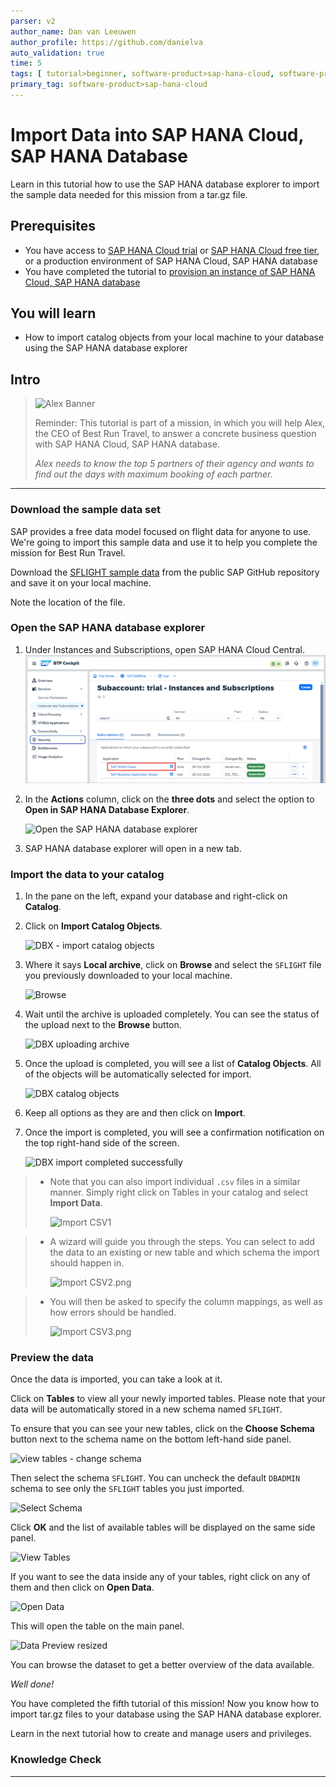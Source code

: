 ```yaml
---
parser: v2
author_name: Dan van Leeuwen
author_profile: https://github.com/danielva
auto_validation: true
time: 5
tags: [ tutorial>beginner, software-product>sap-hana-cloud, software-product-function>sap-hana-cloud\,-sap-hana-database]
primary_tag: software-product>sap-hana-cloud
---
```


# Import Data into SAP HANA Cloud, SAP HANA Database
<!-- description --> Learn in this tutorial how to use the SAP HANA database explorer to import the sample data needed for this mission from a tar.gz file.

## Prerequisites
- You have access to [SAP HANA Cloud trial](hana-cloud-mission-trial-2) or [SAP HANA Cloud free tier](hana-cloud-mission-trial-2-ft), or a production environment of SAP HANA Cloud, SAP HANA database
- You have completed the tutorial to [provision an instance of SAP HANA Cloud, SAP HANA database](hana-cloud-mission-trial-3)


## You will learn
- How to import catalog objects from your local machine to your database using the SAP HANA database explorer

## Intro
>
> ![Alex Banner](banner-alex.png)
>
> Reminder: This tutorial is part of a mission, in which you will help Alex, the CEO of Best Run Travel, to answer a concrete business question with SAP HANA Cloud, SAP HANA database.
>
> *Alex needs to know the top 5 partners of their agency and wants to find out the days with maximum booking of each partner.*

---

### Download the sample data set


SAP provides a free data model focused on flight data for anyone to use. We're going to import this sample data and use it to help you complete the mission for Best Run Travel.

Download the [SFLIGHT sample data](https://github.com/SAP/hana-xsa-opensap-hana7/raw/snippets_2.3.2/ex2/sflight_hana.tar.gz) from the public SAP GitHub repository and save it on your local machine.

Note the location of the file.


### Open the SAP HANA database explorer

1.	Under Instances and Subscriptions, open SAP HANA Cloud Central.
    ![HCC application](hcc-app.png)

2.	In the **Actions** column, click on the **three dots** and select the option to **Open in SAP HANA Database Explorer**.

    ![Open the SAP HANA database explorer](open-dbx.png)

3.	SAP HANA database explorer will open in a new tab.


### Import the data to your catalog

1.	In the pane on the left, expand your database and right-click on **Catalog**.

2.	Click on **Import Catalog Objects**.

    ![DBX - import catalog objects](ss-02-dbx-import-catalog-objects.png)

3.	Where it says **Local archive**, click on **Browse** and select the `SFLIGHT` file you previously downloaded to your local machine.

    ![Browse](ss-03-browse.png)

4.	Wait until the archive is uploaded completely. You can see the status of the upload next to the **Browse** button.

    ![DBX uploading archive](ss-04-dbx-uploading-archive.png)

5.	Once the upload is completed, you will see a list of **Catalog Objects**. All of the objects will be automatically selected for import.

    ![DBX catalog objects](ss-05-dbx-catalog-objects.png)

6.	Keep all options as they are and then click on **Import**.

7.	Once the import is completed, you will see a confirmation notification on the top right-hand side of the screen.

    ![DBX import completed successfully](ss-06-dbx-import-completed-successfully.png)

> - Note that you can also import individual `.csv` files in a similar manner. Simply right click on Tables in your catalog and select **Import Data**.
>
>     ![Import CSV1](ss-07-import-CSV1.png)

> - A wizard will guide you through the steps. You can select to add the data to an existing or new table and which schema the import should happen in.
>
>     ![Import CSV2.png](ss-08-import-CSV2.png)

> - You will then be asked to specify the column mappings, as well as how errors should be handled.
>
>     ![Import CSV3.png](ss-09-import-CSV3.png)


### Preview the data

Once the data is imported, you can take a look at it.

Click on **Tables** to view all your newly imported tables. Please note that your data will be automatically stored in a new schema named `SFLIGHT`.

To ensure that you can see your new tables, click on the **Choose Schema** button next to the schema name on the bottom left-hand side panel.

![view tables - change schema](ss-10-view-tables-change-schema.png)

Then select the schema `SFLIGHT`. You can uncheck the default `DBADMIN` schema to see only the `SFLIGHT` tables you just imported.

![Select Schema](ss-11-select-schema.png)

Click **OK** and the list of available tables will be displayed on the same side panel.

![View Tables](ss-12-view-tables.png)

If you want to see the data inside any of your tables, right click on any of them and then click on **Open Data**.

![Open Data](ss-13-open-data.png)

This will open the table on the main panel.

![Data Preview resized](ss-14-data-preview.png)

You can browse the dataset to get a better overview of the data available.

*Well done!*

You have completed the fifth tutorial of this mission! Now you know how to import tar.gz files to your database using the SAP HANA database explorer.

Learn in the next tutorial how to create and manage users and privileges. 


### Knowledge Check






---
